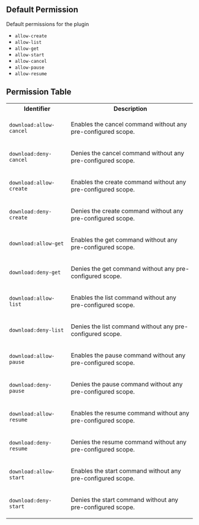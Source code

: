 ## Default Permission

Default permissions for the plugin

- `allow-create`
- `allow-list`
- `allow-get`
- `allow-start`
- `allow-cancel`
- `allow-pause`
- `allow-resume`

## Permission Table

<table>
<tr>
<th>Identifier</th>
<th>Description</th>
</tr>


<tr>
<td>

`download:allow-cancel`

</td>
<td>

Enables the cancel command without any pre-configured scope.

</td>
</tr>

<tr>
<td>

`download:deny-cancel`

</td>
<td>

Denies the cancel command without any pre-configured scope.

</td>
</tr>

<tr>
<td>

`download:allow-create`

</td>
<td>

Enables the create command without any pre-configured scope.

</td>
</tr>

<tr>
<td>

`download:deny-create`

</td>
<td>

Denies the create command without any pre-configured scope.

</td>
</tr>

<tr>
<td>

`download:allow-get`

</td>
<td>

Enables the get command without any pre-configured scope.

</td>
</tr>

<tr>
<td>

`download:deny-get`

</td>
<td>

Denies the get command without any pre-configured scope.

</td>
</tr>

<tr>
<td>

`download:allow-list`

</td>
<td>

Enables the list command without any pre-configured scope.

</td>
</tr>

<tr>
<td>

`download:deny-list`

</td>
<td>

Denies the list command without any pre-configured scope.

</td>
</tr>

<tr>
<td>

`download:allow-pause`

</td>
<td>

Enables the pause command without any pre-configured scope.

</td>
</tr>

<tr>
<td>

`download:deny-pause`

</td>
<td>

Denies the pause command without any pre-configured scope.

</td>
</tr>

<tr>
<td>

`download:allow-resume`

</td>
<td>

Enables the resume command without any pre-configured scope.

</td>
</tr>

<tr>
<td>

`download:deny-resume`

</td>
<td>

Denies the resume command without any pre-configured scope.

</td>
</tr>

<tr>
<td>

`download:allow-start`

</td>
<td>

Enables the start command without any pre-configured scope.

</td>
</tr>

<tr>
<td>

`download:deny-start`

</td>
<td>

Denies the start command without any pre-configured scope.

</td>
</tr>
</table>
